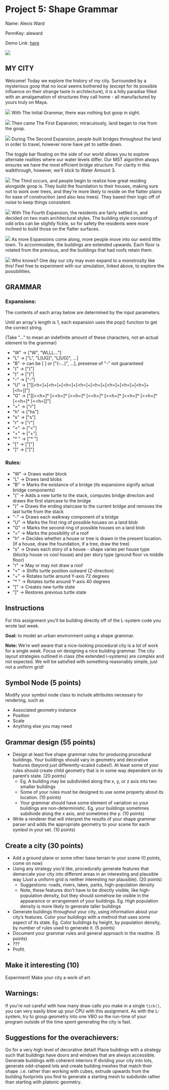 
# Project 5: Shape Grammar


Name: Alexis Ward

PennKey: aleward

Demo Link: [here]()

![](starter-img.png)
## MY CITY
Welcome! Today we explore the history of my city. Surrounded by a mysterious goop that no local seems bothered by (except for its possible influence on their strange taste in architecture), it is a hilly paradise filled with an amalgamation of structures they call home  - all manufactured by yours truly on Maya.

![](expand0.png)
With The Initial Grammar, there was nothing but goop in sight.

![](expand1.png)
Then came The First Expansion; miraculously, land began to rise from the goop.

![](expand2.png)
During The Second Expansion, people built bridges throughout the land in order to travel, however none have yet to settle down.

The toggle bar floating on the side of our world allows you to explore alternate realities where our water levels differ. Our MST algorithm always ensures we have the most efficient bridge structure. For clarity in this walkthrough, however, we'll stick to Water Amount 3.

![](expand3.png)
The Third occurs, and people begin to realize how great residing alongside goop is. They build the foundation to their houses, making sure not to work over trees, and they're more likely to reside on the flatter plains for ease of construction (and also less trees). They based their logic off of noise to keep things consistent.

![](expand4.png)
With The Fourth Expansion, the residents are fairly settled in, and decided on two main architectural styles. The building style consisting of odd orbs can be slightly fickle, so for safety the residents were more inclined to build those on the flatter surfaces.

![](expand5.png)
As more Expansions come along, more people move into our weird little town. To accommodate, the buildings are extended upwards. Each floor is rotated from the previous, and the buildings that had roofs retain them.

![](expand6.png)
Who knows? One day our city may even expand to a monstrosity like this! Feel free to experiment with our simulation, linked above, to explore the possibilities.


## GRAMMAR
### Expansions:
The contents of each array below are determined by the input parameters.

Until an array's length is 1, each expansion uses the pop() function to get the correct string.

(Take "..." to mean an indefinite amount of these characters, not an actual element to the grammar)

* "W"  ->  ["W", "WLLL..."]
* "L"  ->  ["L", "L[UG]", "L[UG]", ...]
* "B"  ->  can be [ ] or ["(-...)", ...], presense of "-" not guaranteed
* "("  ->  ["("]
* ")"  ->  [")"]
* "-"  ->  ["-"]
* "U"  ->  ["[[<h=]+[<h=]+[<h=]+[<h=]+[<h=]+[<h=]+[<h=]+[<h=]+[<h=]]"]
* "G"  ->  ["[[<<h=]* [<<h=]* [<<h=]* [<<h=]* [<<h=]* [<<h=]* [<<h=]* [<<h=]* [<<h=]]"]
* "="  ->  ["r"]
* "h"  ->  ["hs"]
* "s"  ->  ["s"]
* "r"  ->  ["r"]
* "<"  ->  ["<"]
* "+"  ->  ["+"]
* "* "  ->  ["* "]
* "["  ->  ["["]
* "]"  ->  ["]"]


### Rules:

* "W"  ->  Draws water block
* "L"  ->  Draws land blobs
* "B"  ->  Marks the existance of a bridge (its expansions signify actual bridge components)
* "("  ->  Adds a new turtle to the stack, computes bridge direction and draws the first staircase to the bridge
* ")"  ->  Draws the ending staircase to the current bridge and removes the last turtle from the stack
* "-"  ->  Draws each walkway component of a bridge
* "U"  ->  Marks the first ring of possible houses on a land blob
* "G"  ->  Marks the second ring of possible houses on a land blob
* "="  ->  Marks the possibility of a roof
* "h"  ->  Decides whether a house or tree is drawn in the present location. (If a house, draw the foundation, if a tree, draw the tree)
* "s"  ->  Draws each story of a house - shape varies per house type (blocky house vs cool house) and per story type (ground floor vs middle floor)
* "r"  ->  May or may not draw a roof
* "<"  ->  Shifts turtle position outward (Z-direction)
* "+"  ->  Rotates turtle around Y-axis 72 degrees
* "* "  ->  Rotates turtle around Y-axis 40 degrees
* "["  ->  Creates new turtle state
* "]"  ->  Restores previous turtle state




## Instructions
For this assignment you'll be building directly off of the L-system code you
wrote last week.

**Goal:** to model an urban environment using a shape grammar.

**Note:** We’re well aware that a nice-looking procedural city is a lot of work for a single week. Focus on designing a nice building grammar. The city layout strategies outlined in class (the extended l-systems) are complex and not expected. We will be satisfied with something reasonably simple, just not a uniform grid!

## Symbol Node (5 points)
Modify your symbol node class to include attributes necessary for rendering, such as
- Associated geometry instance
- Position
- Scale
- Anything else you may need

## Grammar design (55 points)
- Design at least five shape grammar rules for producing procedural buildings. Your buildings should vary in geometry and decorative features (beyond just differently-scaled cubes!). At least some of your rules should create child geometry that is in some way dependent on its parent’s state. (20 points)
    - Eg. A building may be subdivided along the x, y, or z axis into two smaller buildings
    - Some of your rules must be designed to use some property about its location. (10 points)
    - Your grammar should have some element of variation so your buildings are non-deterministic.  Eg. your buildings sometimes subdivide along the x axis, and sometimes the y. (10 points)   
- Write a renderer that will interpret the results of your shape grammar parser and adds the appropriate geometry to your scene for each symbol in your set. (10 points)

## Create a city (30 points)
- Add a ground plane or some other base terrain to your scene (0 points, come on now)
- Using any strategy you’d like, procedurally generate features that demarcate your city into different areas in an interesting and plausible way (Just a uniform grid is neither interesting nor plausible). (20 points)
    - Suggestions: roads, rivers, lakes, parks, high-population density
    - Note, these features don’t have to be directly visible, like high-population density, but they should somehow be visible in the appearance or arrangement of your buildings. Eg. High population density is more likely to generate taller buildings
- Generate buildings throughout your city, using information about your city’s features. Color your buildings with a method that uses some aspect of its state. Eg. Color buildings by height, by population density, by number of rules used to generate it. (5 points)
- Document your grammar rules and general approach in the readme. (5 points)
- ???
- Profit.

## Make it interesting (10)
Experiment! Make your city a work of art.

## Warnings:
If you're not careful with how many draw calls you make in a single `tick()`,
you can very easily blow up your CPU with this assignment. As with the L-system,
try to group geometry into one VBO so the run-time of your program outside of
the time spent generating the city is fast.

## Suggestions for the overachievers:
Go for a very high level of decorative detail!
Place buildings with a strategy such that buildings have doors and windows that are always accessible.
Generate buildings with coherent interiors
If dividing your city into lots, generate odd-shaped lots and create building meshes that match their shape .i.e. rather than working with cubes, extrude upwards from the building footprints you find to generate a starting mesh to subdivide rather than starting with platonic geometry.
